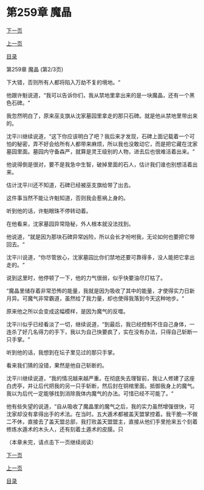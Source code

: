 <h1>第259章    魔晶</h1>
            <div><p><a href="./0776_%E7%AC%AC259%E7%AB%A0_%E9%AD%94%E6%99%B6.md">下一页</a></p><p><a href="./0774_%E7%AC%AC259%E7%AB%A0_%E9%AD%94%E6%99%B6.md">上一页</a></p><p><a href="../">目录</a></p></div>
            <div><p>第259章    魔晶 (第2/3页)</p><p>下大错，否则所有人都将陷入万劫不复的境地。“</p><p>他跟许魁说道，“我可以告诉你们，我从禁地里拿出来的是一块魔晶，还有一个黑色石碑。“</p><p>我忽然明白了，原来巫支旗从沈家墓园里拿走的那只石碑。就是他从禁地里带出来的。</p><p>沈平川继续说道，“这下你应该明白了吧？我后来才发现，石碑上面记载着一个可怕的秘密，弄不好会给所有人都带来麻烦，所以我也没敢动它，而是把它藏在沈家墓园里面。墓园内守备森严，就算是灵王级别的人物，进去后也很难活着出来。“</p><p>他说得倒是很对，要不是我急中生智，破掉里面的石人，估计我们谁也别想活着出来。</p><p>估计沈平川还不知道，石碑已经被巫支旗给带了出去。</p><p>这件事当然不能让许魁知道，否则我会惹祸上身的。</p><p>听到他的话，许魁眼珠不停转动着。</p><p>在他看来，沈家墓园异常隐秘，外人根本就没法找到。</p><p>他说道，“就是因为那块石碑异常凶险，所以会长才吩咐我，无论如何也要把它带回去。“</p><p>沈平川说道，“你尽管放心，沈家墓园比你们禁地还要可靠得多，没人能把它拿出走的。“</p><p>说到这里时，他停顿了一下，他的力气很弱，似乎快要油尽灯枯了。</p><p>“魔晶里储存着非常恐怖的能量，我就是因为吸收了其中的能量，才使得实力日新月异。可魔气非常霸道，虽然给了我力量，却也使得我落到今天这种地步。“</p><p>原来他之所以会变成这幅模样，是因为魔气的反噬。</p><p>沈平川似乎已经看淡了一切，继续说道，“到最后，我已经控制不住自己身体，一连杀了好几名得力的手下，我以为自己快要疯了，实在没有办法，只得自己斩断一只手掌。“</p><p>听到他的话，我想到在坛子里见过的那只手掌。</p><p>看来我们猜的没错，果然是他自己斩断的。</p><p>沈平川继续说道，“我的情况越来越严重。在彻底失去理智前，我让人修建了这座白虎亭，并让后代把我的另一只手斩断，然后封在铜棺里面。抵御我身上的魔气。我以为后代一定能够找到消除我体内魔气的办法。可惜已经不可能了。“</p><p>他有些失望的说道，“自从吸收了魔晶里的魔气之后，我的实力虽然增强很快，可沈家却没有拿得出手的术法。在当时。五大遁术都被盖天盟掌控着。我干脆一不做二不休，直接去了盖天盟总部，我打败盖天盟盟主，直接从他们手里抢来五个刻着修炼水遁术的木头人，还有刻着土遁术的皮膜。只</p><p>（本章未完，请点击下一页继续阅读）</p></div>
            <div><p><a href="./0776_%E7%AC%AC259%E7%AB%A0_%E9%AD%94%E6%99%B6.md">下一页</a></p><p><a href="./0774_%E7%AC%AC259%E7%AB%A0_%E9%AD%94%E6%99%B6.md">上一页</a></p><p><a href="../">目录</a></p></div>